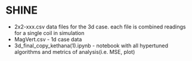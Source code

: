 # SHINE
- 2x2-xxx.csv data files for the 3d case. each file is combined readings for a single coil in simulation
- MagVert.csv - 1d case data
- 3d_final_copy_kethana(1).ipynb - notebook with all hypertuned algorithms and metrics of analysis(i.e. MSE, plot)
